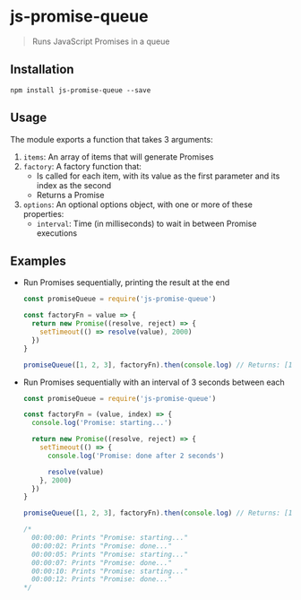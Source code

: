 # js-promise-queue

> Runs JavaScript Promises in a queue

## Installation

```
npm install js-promise-queue --save
```

## Usage

The module exports a function that takes 3 arguments:

1. `items`: An array of items that will generate Promises
1. `factory`: A factory function that:
    - Is called for each item, with its value as the first parameter and its index as the second
    - Returns a Promise
1. `options`: An optional options object, with one or more of these properties:
    - `interval`: Time (in milliseconds) to wait in between Promise executions

## Examples

- Run Promises sequentially, printing the result at the end

    ```js
    const promiseQueue = require('js-promise-queue')

    const factoryFn = value => {
      return new Promise((resolve, reject) => {
        setTimeout(() => resolve(value), 2000)
      })
    }

    promiseQueue([1, 2, 3], factoryFn).then(console.log) // Returns: [1, 2, 3]
    ```

- Run Promises sequentially with an interval of 3 seconds between each

    ```js
    const promiseQueue = require('js-promise-queue')

    const factoryFn = (value, index) => {
      console.log('Promise: starting...')

      return new Promise((resolve, reject) => {
        setTimeout(() => {
          console.log('Promise: done after 2 seconds')

          resolve(value)
        }, 2000)
      })
    }

    promiseQueue([1, 2, 3], factoryFn).then(console.log) // Returns: [1, 2, 3]

    /*
      00:00:00: Prints "Promise: starting..."
      00:00:02: Prints "Promise: done..."
      00:00:05: Prints "Promise: starting..."
      00:00:07: Prints "Promise: done..."
      00:00:10: Prints "Promise: starting..."
      00:00:12: Prints "Promise: done..."
    */
    ```
